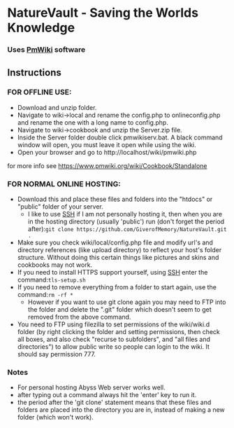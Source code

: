 # NatureVault - Saving the Worlds Knowledge
### Uses [PmWiki](https://www.pmwiki.org/) software

## Instructions

### FOR OFFLINE USE: 

* Download and unzip folder.
* Navigate to wiki->local and rename the config.php to onlineconfig.php and rename the one with a long name to config.php.
* Navigate to wiki->cookbook and unzip the Server.zip file.
* Inside the Server folder double click pmwikiserv.bat.  A black command window will open, you must leave it open while using the wiki.
* Open your browser and go to http://localhost/wiki/pmwiki.php

for more info see https://www.pmwiki.org/wiki/Cookbook/Standalone

### FOR NORMAL ONLINE HOSTING:

* Download this and place these files and folders into the "htdocs" or "public" folder of your server.
  * I like to use [SSH](https://www.chiark.greenend.org.uk/~sgtatham/putty/) if I am not personally hosting it, then when you are in the hosting directory (usually 'public') run (don't forget the period after):`git clone https://github.com/GiverofMemory/NatureVault.git .`
* Make sure you check wiki/local/config.php file and modify url's and directory references (like upload directory) to reflect your host's folder structure.  Without doing this certain things like pictures and skins and cookbooks may not work.
* If you need to install HTTPS support yourself, using [SSH](https://www.chiark.greenend.org.uk/~sgtatham/putty/) enter the command:`tls-setup.sh`
* If you need to remove everything from a folder to start again, use the command:`rm -rf *`
  * However if you want to use git clone again you may need to FTP into the folder and delete the ".git" folder which doesn't seem to get removed from the above command.
* You need to FTP using filezilla to set permissions of the wiki/wiki.d folder (by right clicking the folder and setting permissions, then check all boxes, and also check "recurse to subfolders", and "all files and directories") to allow public write so people can login to the wiki.  It should say permission 777.

### Notes
* For personal hosting Abyss Web server works well.
* after typing out a command always hit the 'enter' key to run it.
* the period after the 'git clone' statement means that these files and folders are placed into the directory you are in, instead of making a new folder (which won't work).
